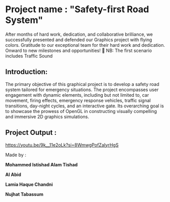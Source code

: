# Project name : "Safety-first Road System"
After months of hard work, dedication, and collaborative brilliance, we successfully presented and defended our Graphics project with flying colors. Gratitude to our exceptional team for their hard work and dedication. 
Onward to new milestones and opportunities! 📌
NB: The first scenario includes Traffic Sound

## Introduction:
The primary objective of this graphical project is to develop a safety road system tailored for emergency situations. The project encompasses user engagement with dynamic elements, including but not limited to, car movement, firing effects, emergency response vehicles, traffic signal
transitions, day-night cycles, and an interactive gate. Its overarching goal is to showcase the prowess  of OpenGL in constructing visually compelling and immersive 2D graphics simulations.


## Project Output :
https://youtu.be/9k__11e2oLk?si=8WmwgPofZaIyrHgS




Made by :

**Mohammed Istishad Alam Tishad**

**Al Abid**

**Lamia Haque Chandni**

**Nujhat Tabassum**

